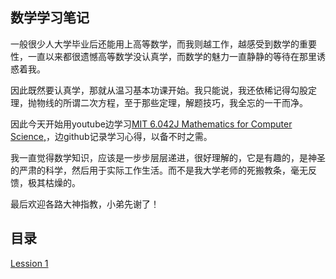 ## 数学学习笔记

一般很少人大学毕业后还能用上高等数学，而我则越工作，越感受到数学的重要性，一直以来都很遗憾高等数学没认真学，而数学的魅力一直静静的等待在那里诱惑着我。

因此既然要认真学，那就从温习基本功课开始。我只能说，我还依稀记得勾股定理，抛物线的所谓二次方程，至于那些定理，解题技巧，我全忘的一干而净。

因此今天开始用youtube边学习[MIT 6.042J Mathematics for Computer Science,](https://www.youtube.com/watch?v=z8HKWUWS-lA&t=2211s)，边github记录学习心得，以备不时之需。

我一直觉得数学知识，应该是一步步层层递进，很好理解的，它是有趣的，是神圣的严肃的科学，然后用于实际工作生活。而不是我大学老师的死搬教条，毫无反馈，极其枯燥的。

最后欢迎各路大神指教，小弟先谢了！

## 目录

[Lession 1](https://github.com/jacobjiangwei/LearningMath/blob/main/lesson1.md)
